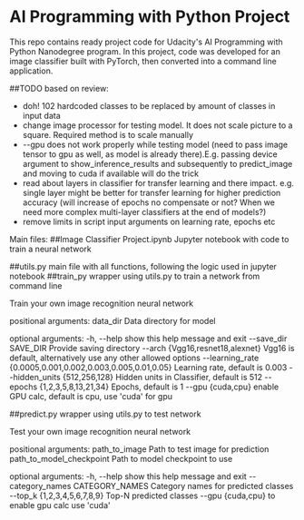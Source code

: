 # AI Programming with Python Project

This repo contains ready project code for Udacity's AI Programming with Python Nanodegree program. In this project, code was developed for an image classifier built with PyTorch, then converted into a command line application.

##TODO based on review:
* doh! 102 hardcoded classes to be replaced by amount of classes in input data 
* change image processor for testing model. It does not scale picture to a square. Required method is to scale manually
* --gpu does not work properly while testing model (need to pass image tensor to gpu as well, as model is already there).E.g. passing device argument to show_inference_results and subsequently to predict_image and moving to cuda if available will do the trick
* read about layers in classifier for transfer learning and there impact. e.g. single layer might be better for transfer learning for higher prediction accuracy (will increase of epochs no compensate or not? When we need more complex multi-layer classifiers at the end of models?)
* remove limits in script input arguments on learning rate, epochs etc


Main files:
##Image Classifier Project.ipynb
Jupyter notebook with code to train a neural network

##utils.py
main file with all functions, following the logic used in jupyter notebook
##train_py
wrapper using utils.py to train a network from command line

Train your own image recognition neural network

positional arguments:
  data_dir              Data directory for model

optional arguments:
  -h, --help            show this help message and exit
  --save_dir SAVE_DIR   Provide saving directory
  --arch {Vgg16,resnet18,alexnet}
                        Vgg16 is default, alternatively use any other allowed
                        options
  --learning_rate {0.0005,0.001,0.002,0.003,0.005,0.01,0.05}
                        Learning rate, default is 0.003
  --hidden_units {512,256,128}
                        Hidden units in Classifier, default is 512
  --epochs {1,2,3,5,8,13,21,34}
                        Epochs, default is 1
  --gpu {cuda,cpu}      enable GPU calc, default is cpu, use 'cuda' for gpu

##predict.py
wrapper using utils.py to test network

Test your own image recognition neural network

positional arguments:
  path_to_image         Path to test image for prediction
  path_to_model_checkpoint
                        Path to model checkpoint to use

optional arguments:
  -h, --help            show this help message and exit
  --category_names CATEGORY_NAMES
                        Category names for predicted classes
  --top_k {1,2,3,4,5,6,7,8,9}
                        Top-N predicted classes
  --gpu {cuda,cpu}      to enable gpu calc use 'cuda'
